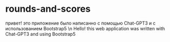 # rounds-and-scores
привет! это приложение было написанно с помощью Chat-GPT3 и с использованием Bootstrap5 \n
    Hello! this web application was written with Chat-GPT3 and using Bootstrap5
